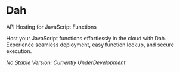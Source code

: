 # Dah
API Hosting for JavaScript Functions

Host your JavaScript functions effortlessly in the cloud with Dah. Experience seamless deployment, easy function lookup, and secure execution.

_No Stable Version: Currently UnderDevelopment_
